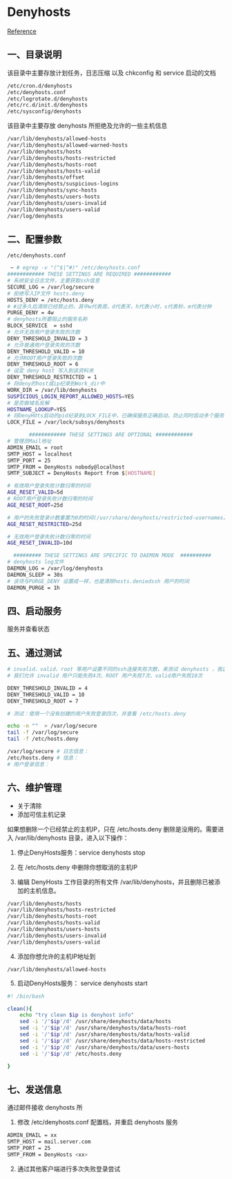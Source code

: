 # Denyhosts

[Reference](https://pypi.org/project/DenyHosts/)

## 一、目录说明

该目录中主要存放计划任务，日志压缩 以及 chkconfig 和 service 启动的文档 

```bash
/etc/cron.d/denyhosts 
/etc/denyhosts.conf 
/etc/logrotate.d/denyhosts 
/etc/rc.d/init.d/denyhosts 
/etc/sysconfig/denyhosts 
```



该目录中主要存放 denyhosts 所拒绝及允许的一些主机信息 

```bash
/var/lib/denyhosts/allowed-hosts 
/var/lib/denyhosts/allowed-warned-hosts 
/var/lib/denyhosts/hosts 
/var/lib/denyhosts/hosts-restricted 
/var/lib/denyhosts/hosts-root 
/var/lib/denyhosts/hosts-valid 
/var/lib/denyhosts/offset 
/var/lib/denyhosts/suspicious-logins 
/var/lib/denyhosts/sync-hosts 
/var/lib/denyhosts/users-hosts 
/var/lib/denyhosts/users-invalid 
/var/lib/denyhosts/users-valid 
/var/log/denyhosts 
```



## 二、配置参数 

`/etc/denyhosts.conf`

```bash
 ~ # egrep -v "(^$|^#)" /etc/denyhosts.conf 
############ THESE SETTINGS ARE REQUIRED ############ 
# 系统安全日志文件，主要获取ssh信息 
SECURE_LOG = /var/log/secure 
# 拒绝写入IP文件 hosts.deny 
HOSTS_DENY = /etc/hosts.deny 
# #过多久后清除已经禁止的，其中w代表周，d代表天，h代表小时，s代表秒，m代表分钟 
PURGE_DENY = 4w 
# denyhosts所要阻止的服务名称 
BLOCK_SERVICE  = sshd 
# 允许无效用户登录失败的次数 
DENY_THRESHOLD_INVALID = 3 
# 允许普通用户登录失败的次数 
DENY_THRESHOLD_VALID = 10 
# 允许ROOT用户登录失败的次数 
DENY_THRESHOLD_ROOT = 6 
# 设定 deny host 写入到该资料夹 
DENY_THRESHOLD_RESTRICTED = 1 
# 将deny的host或ip纪录到Work_dir中 
WORK_DIR = /var/lib/denyhosts 
SUSPICIOUS_LOGIN_REPORT_ALLOWED_HOSTS=YES 
# 是否做域名反解 
HOSTNAME_LOOKUP=YES 
# 将DenyHOts启动的pid纪录到LOCK_FILE中，已确保服务正确启动，防止同时启动多个服务 
LOCK_FILE = /var/lock/subsys/denyhosts 

       ############ THESE SETTINGS ARE OPTIONAL ############ 
# 管理员Mail地址 
ADMIN_EMAIL = root 
SMTP_HOST = localhost 
SMTP_PORT = 25 
SMTP_FROM = DenyHosts nobody@localhost 
SMTP_SUBJECT = DenyHosts Report from $[HOSTNAME] 

# 有效用户登录失败计数归零的时间 
AGE_RESET_VALID=5d 
# ROOT用户登录失败计数归零的时间 
AGE_RESET_ROOT=25d 

# 用户的失败登录计数重置为0的时间(/usr/share/denyhosts/restricted-usernames) 
AGE_RESET_RESTRICTED=25d 

# 无效用户登录失败计数归零的时间 
AGE_RESET_INVALID=10d 

  ######### THESE SETTINGS ARE SPECIFIC TO DAEMON MODE  ########## 
# denyhosts log文件 
DAEMON_LOG = /var/log/denyhosts 
DAEMON_SLEEP = 30s 
# 该项与PURGE_DENY 设置成一样，也是清除hosts.deniedssh 用户的时间 
DAEMON_PURGE = 1h 
```





## 四、启动服务

服务并查看状态 

## 五、通过测试

 ```bash
 # invalid、valid、root 等用户设置不同的ssh连接失败次数，来测试 denyhosts ，我这边只测试使用系统中不存在的用户进行失败登录尝试~ 
 # 我们允许 invalid 用户只能失败4次、ROOT 用户失败7次、valid用户失败10次 
 
 DENY_THRESHOLD_INVALID = 4 
 DENY_THRESHOLD_VALID = 10 
 DENY_THRESHOLD_ROOT = 7 
 
 # 测试：使用一个没有创建的用户失败登录四次，并查看 /etc/hosts.deny 
 
 echo -n ""  > /var/log/secure 
 tail -f /var/log/secure 
 tail -f /etc/hosts.deny 
 
 /var/log/secure # 日志信息： 
 /etc/hosts.deny # 信息： 
 # 用户登录信息： 
 ```



## 六、维护管理

- 关于清除
- 添加可信主机记录 

如果想删除一个已经禁止的主机IP，只在 /etc/hosts.deny 删除是没用的。需要进入 /var/lib/denyhosts 目录，进入以下操作： 

1. 停止DenyHosts服务：service denyhosts stop 

2. 在 /etc/hosts.deny 中删除你想取消的主机IP 

3. 编辑 DenyHosts 工作目录的所有文件 /var/lib/denyhosts，并且删除已被添加的主机信息。 

```bash
/var/lib/denyhosts/hosts 
/var/lib/denyhosts/hosts-restricted 
/var/lib/denyhosts/hosts-root 
/var/lib/denyhosts/hosts-valid 
/var/lib/denyhosts/users-hosts 
/var/lib/denyhosts/users-invalid 
/var/lib/denyhosts/users-valid 
```



4. 添加你想允许的主机IP地址到 

`/var/lib/denyhosts/allowed-hosts `

5. 启动DenyHosts服务： service denyhosts start 

```bash
#! /bin/bash

clean(){
    echo "try clean $ip is denyhost info"    
    sed -i '/'$ip'/d' /usr/share/denyhosts/data/hosts
    sed -i '/'$ip'/d' /usr/share/denyhosts/data/hosts-root
    sed -i '/'$ip'/d' /usr/share/denyhosts/data/hosts-valid
    sed -i '/'$ip'/d' /usr/share/denyhosts/data/hosts-restricted
    sed -i '/'$ip'/d' /usr/share/denyhosts/data/users-hosts
    sed -i '/'$ip'/d' /etc/hosts.deny

}
```



## 七、发送信息 

通过邮件接收 denyhosts 所

1. 修改 /etc/denyhosts.conf 配置档，并重启 denyhosts 服务 

```bash
ADMIN_EMAIL = xx 
SMTP_HOST = mail.server.com 
SMTP_PORT = 25 
SMTP_FROM = DenyHosts <xx>
```

2. 通过其他客户端进行多次失败登录尝试 